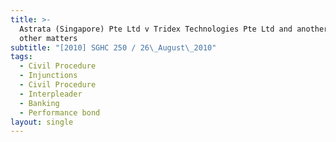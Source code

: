 ```yaml
---
title: >-
  Astrata (Singapore) Pte Ltd v Tridex Technologies Pte Ltd and another and
  other matters
subtitle: "[2010] SGHC 250 / 26\_August\_2010"
tags:
  - Civil Procedure
  - Injunctions
  - Civil Procedure
  - Interpleader
  - Banking
  - Performance bond
layout: single
---
```


